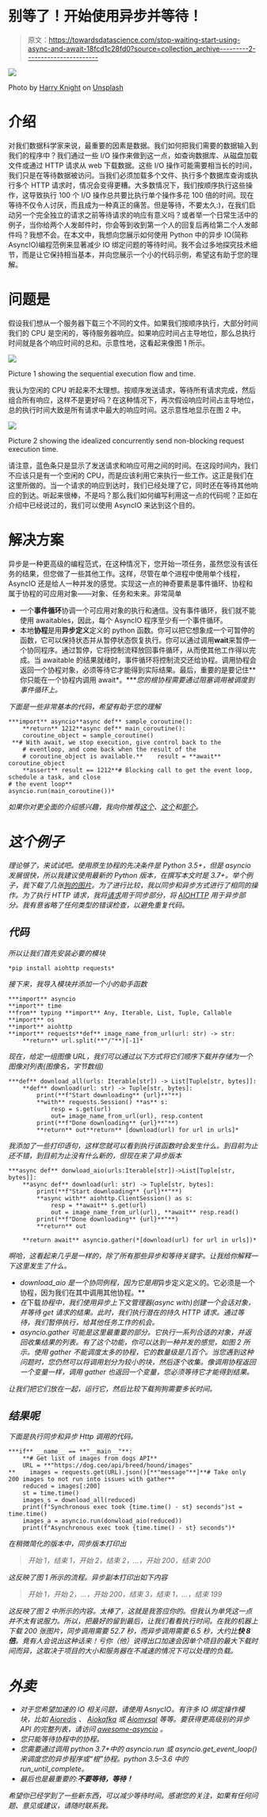 # 别等了！开始使用异步并等待！

> 原文：<https://towardsdatascience.com/stop-waiting-start-using-async-and-await-18fcd1c28fd0?source=collection_archive---------2----------------------->

![](img/ab479260246940396e1d87d349e8cb43.png)

Photo by [Harry Knight](https://unsplash.com/@harryknight?utm_source=unsplash&utm_medium=referral&utm_content=creditCopyText) on [Unsplash](https://unsplash.com/s/photos/wait?utm_source=unsplash&utm_medium=referral&utm_content=creditCopyText)

# 介绍

对我们数据科学家来说，最重要的因素是数据。我们如何把我们需要的数据输入到我们的程序中？我们通过一些 I/O 操作来做到这一点，如查询数据库、从磁盘加载文件或通过 HTTP 请求从 web 下载数据。这些 I/O 操作可能需要相当长的时间，我们只是在等待数据被访问。当我们必须加载多个文件、执行多个数据库查询或执行多个 HTTP 请求时，情况会变得更糟。大多数情况下，我们按顺序执行这些操作，这导致执行 100 个 I/O 操作总共要比执行单个操作多花 100 倍的时间。现在等待不仅令人讨厌，而且成为一种真正的痛苦。但是等待，不要太久:)，在我们启动另一个完全独立的请求之前等待请求的响应有意义吗？或者举一个日常生活中的例子，当你给两个人发邮件时，你会等到收到第一个人的回复后再给第二个人发邮件吗？我想不会。在本文中，我想向您展示如何使用 Python 中的异步 IO(简称 AsyncIO)编程范例来显著减少 IO 绑定问题的等待时间。我不会过多地探究技术细节，而是让它保持相当基本，并向您展示一个小的代码示例，希望这有助于您的理解。

# 问题是

假设我们想从一个服务器下载三个不同的文件。如果我们按顺序执行，大部分时间我们的 CPU 是空闲的，等待服务器响应。如果响应时间占主导地位，那么总执行时间就是各个响应时间的总和。示意性地，这看起来像图 1 所示。

![](img/a89d16c0ffe4203e0f3d066580c0e349.png)

Picture 1 showing the sequential execution flow and time.

我认为空闲的 CPU 听起来不太理想。按顺序发送请求，等待所有请求完成，然后组合所有响应，这样不是更好吗？在这种情况下，再次假设响应时间占主导地位，总的执行时间大致是所有请求中最大的响应时间。这示意性地显示在图 2 中。

![](img/bf0577b06a933823385c1d4f9f92b5e3.png)

Picture 2 showing the idealized concurrently send non-blocking request execution time.

请注意，蓝色条只是显示了发送请求和响应可用之间的时间。在这段时间内，我们不应该只是有一个空闲的 CPU，而是应该利用它来执行一些工作。这正是我们在这里所做的。当一个请求的响应到达时，我们已经处理了它，同时还在等待其他响应的到达。听起来很棒，不是吗？那么我们如何编写利用这一点的代码呢？正如在介绍中已经说过的，我们可以使用 AsyncIO 来达到这个目的。

# 解决方案

异步是一种更高级的编程范式，在这种情况下，您开始一项任务，虽然您没有该任务的结果，但您做了一些其他工作。这样，尽管在单个进程中使用单个线程，AsyncIO 还是给人一种并发的感觉。实现这一点的神奇要素是事件循环、协程和属于协程的可应用对象——对象、任务和未来。非常简单

*   一个**事件循环**协调一个可应用对象的执行和通信。没有事件循环，我们就不能使用 awaitables，因此，每个 AsyncIO 程序至少有一个事件循环。
*   本地**协程**是用**异步定义**定义的 python 函数。你可以把它想象成一个可暂停的函数，它可以保持状态并从暂停状态恢复执行。你可以通过调用**wait**来暂停一个协同程序。通过暂停，它将控制流释放回事件循环，从而使其他工作得以完成。当 awaitable 的结果就绪时，事件循环将控制流交还给协程。调用协程会返回一个协程对象，必须等待它才能得到实际结果。最后，重要的是要记住**你只能在一个协程内调用 await*。****您的根协程需要通过阻塞调用被调度到事件循环上。*

*下面是一些非常基本的代码，希望有助于您的理解*

```
***import** asyncio**async def** sample_coroutine():
    **return** 1212**async def** main_coroutine():
    coroutine_object = sample_coroutine()
 **# With await, we stop execution, give control back to the 
    # eventloop, and come back when the result of the 
    # coroutine_object is available.**    result = **await** coroutine_object
    **assert** result == 1212**# Blocking call to get the event loop, schedule a task, and close
# the event loop**
asyncio.run(main_coroutine())*
```

*如果你对更全面的介绍感兴趣，我向你推荐[这个](https://realpython.com/async-io-python/)、[这个](https://hackernoon.com/asyncio-for-the-working-python-developer-5c468e6e2e8e)和[那个](https://hackernoon.com/a-simple-introduction-to-pythons-asyncio-595d9c9ecf8c)。*

# *这个例子*

*理论够了，来试试吧。使用原生协程的先决条件是 Python 3.5+，但是 asyncio 发展很快，所以我建议使用最新的 Python 版本，在撰写本文时是 3.7+。举个例子，我下载了几张[狗的图片](https://dog.ceo/api/breed/hound/images)。为了进行比较，我以同步和异步方式进行了相同的操作。为了执行 HTTP 请求，我将[请求](https://requests.kennethreitz.org/en/master/)用于同步部分，将 [AIOHTTP](https://aiohttp.readthedocs.io) 用于异步部分。我有意省略了任何类型的错误检查，以避免重复代码。*

## *代码*

*所以让我们首先安装必要的模块*

```
*pip install aiohttp requests*
```

*接下来，我导入模块并添加一个小的助手函数*

```
***import** asyncio
**import** time
**from** typing **import** Any, Iterable, List, Tuple, Callable
**import** os
**import** aiohttp
**import** requests**def** image_name_from_url(url: str) -> str:
    **return** url.split(**"/"**)[-1]*
```

*现在，给定一组图像 URL，我们可以通过以下方式将它们顺序下载并存储为一个图像对列表(图像名，字节数组)*

```
***def** download_all(urls: Iterable[str]) -> List[Tuple[str, bytes]]:
    **def** download(url: str) -> Tuple[str, bytes]:
        print(**f"Start downloading** {url}**"**)
        **with** requests.Session() **as** s:
            resp = s.get(url)
            out= image_name_from_url(url), resp.content
        print(**f"Done downloading** {url}**"**)
        **return** out**return** [download(url) for url in urls]*
```

*我添加了一些打印语句，这样您就可以看到执行该函数时会发生什么。到目前为止还不错，到目前为止没有什么新的，但现在来了异步版本*

```
***async def** donwload_aio(urls:Iterable[str])->List[Tuple[str, bytes]]:
    **async def** download(url: str) -> Tuple[str, bytes]:
        print(**f"Start downloading** {url}**"**)
        **async with** aiohttp.ClientSession() as s:
            resp = **await** s.get(url)
            out = image_name_from_url(url), **await** resp.read()
        print(**f"Done downloading** {url}**"**)
        **return** out

    **return await** asyncio.gather(*[download(url) for url in urls])*
```

*啊哈，这看起来几乎是一样的，除了所有那些异步和等待关键字。让我给你解释一下这里发生了什么。*

*   *download_aio 是一个协同例程，因为它是用*异步定义定义的。它必须是一个协程，因为我们在其中调用其他协程。**
*   *在*下载*协程中，我们使用异步上下文管理器(async with)创建一个会话对象，并等待 get 请求的结果。此时，我们执行潜在的持久 HTTP 请求。通过等待，我们暂停执行，给其他任务工作的机会。*
*   *asyncio.gather 可能是这里最重要的部分。它执行一系列合适的对象，并返回收集结果的列表。有了这个功能，你可以达到一种并发的感觉，如图 2 所示。使用 gather 不能调度太多的协程，它的数量级是几百个。当您遇到这种问题时，您仍然可以将调用划分为较小的块，然后逐个收集。像调用协程返回一个变量一样，调用 gather 也返回一个变量，您必须等待它才能得到结果。*

*让我们把它们放在一起，运行它，然后比较下载狗狗需要多长时间。*

## *结果呢*

*下面是执行同步和异步 Http 调用的代码。*

```
***if** __name__ == **"__main__"**:
    **# Get list of images from dogs API**
    URL = **"https://dog.ceo/api/breed/hound/images"
**    images = requests.get(URL).json()[**"message"**]**# Take only 200 images to not run into issues with gather**     
    reduced = images[:200]
    st = time.time()
    images_s = download_all(reduced)
    print(f"Synchronous exec took {time.time() - st} seconds")st = time.time()
    images_a = asyncio.run(donwload_aio(reduced))
    print(f"Asynchronous exec took {time.time() - st} seconds")*
```

*在稍微简化的版本中，同步版本打印出*

> *开始 1，结束 1，开始 2，结束 2，…，开始 200，结束 200*

*这反映了图 1 所示的流程。异步副本打印出如下内容*

> *开始 1，开始 2，…，开始 200，结束 3，结束 1，…，结束 199*

*这反映了图 2 中所示的内容。太棒了，这就是我答应你的。但我认为单凭这一点并不太有说服力。所以，把最好的留到最后，让我们看看执行时间。在我的机器上下载 200 张图片，同步调用需要 52.7 秒，而异步调用需要 6.5 秒，大约比**快 8 倍**。竟有人会说出这种话来！亏你（他）说得出口加速会因单个项目的最大下载时间而异，这取决于项目的大小和服务器在不减速的情况下可以处理的负载。*

# *外卖*

*   *对于您希望加速的 IO 相关问题，请使用 AsnycIO。有许多 IO 绑定操作模块，比如 [Aioredis](https://aioredis.readthedocs.io) 、 [Aiokafka](https://aiokafka.readthedocs.io/) 或 [Aiomysql](https://aiomysql.readthedocs.io/en/latest/) 等等。要获得更高级别的异步 API 的完整列表，请访问 [awesome-asyncio](https://github.com/timofurrer/awesome-asyncio) 。*
*   *您只能等待协程中的协程。*
*   *您需要通过调用 python 3.7+中的 *asyncio.run* 或 asyncio.get_event_loop()来调度您的异步程序或“根”协程。python 3.5–3.6 中的 run_until_complete。*
*   *最后也是最重要的:**不要等待，等待！***

*希望你已经学到了一些新东西，可以减少等待时间。感谢您的关注，如果有任何问题、意见或建议，请随时联系我。*